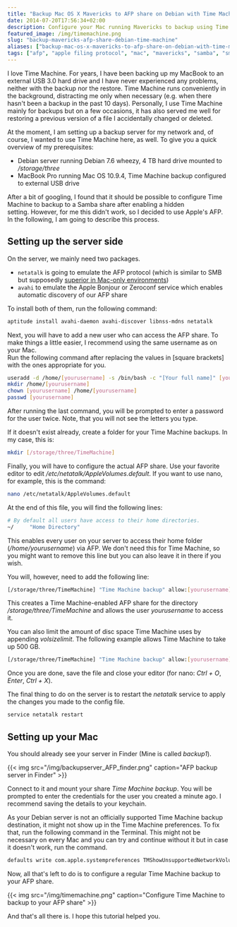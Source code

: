 ```yaml
---
title: "Backup Mac OS X Mavericks to AFP share on Debian with Time Machine"
date: 2014-07-20T17:56:34+02:00
description: Configure your Mac running Mavericks to backup using Time Machine to a Debian or Ubuntu server with an AFP share.
featured_image: /img/timemachine.png
slug: "backup-mavericks-afp-share-debian-time-machine"
aliases: ["backup-mac-os-x-mavericks-to-afp-share-on-debian-with-time-machine"]
tags: ["afp", "apple filing protocol", "mac", "mavericks", "samba", "smb", "time machine"]
---
```


I love Time Machine. For years, I have been backing up my MacBook to an external USB 3.0 hard drive and I have never experienced any problems, neither with the backup nor the restore. Time Machine runs conveniently in the background, distracting me only when necessary (e.g. when there hasn't been a backup in the past 10 days). Personally, I use Time Machine mainly for backups but on a few occasions, it has also served me well for restoring a previous version of a file I accidentally changed or deleted.

At the moment, I am setting up a backup server for my network and, of course, I wanted to use Time Machine here, as well. To give you a quick overview of my prerequisites:

* Debian server running Debian 7.6 wheezy, 4 TB hard drive mounted to _/storage/three_
* MacBook Pro running Mac OS 10.9.4, Time Machine backup configured to external USB drive

After a bit of googling, I found that it should be possible to configure Time Machine to backup to a Samba share after enabling a hidden setting. However, for me this didn't work, so I decided to use Apple's AFP. In the following, I am going to describe this process.

## Setting up the server side

On the server, we mainly need two packages.

* `netatalk` is going to emulate the AFP protocol (which is similar to SMB but supposedly [superior in Mac-only environments](https://www.helios.de/web/EN/news/AFP_vs_SMB-NFS.html "AFP vs. SMB and NFS file sharing for network clients"))
* `avahi` to emulate the Apple Bonjour or Zeroconf service which enables automatic discovery of our AFP share

To install both of them, run the following command:

```bash
aptitude install avahi-daemon avahi-discover libnss-mdns netatalk
```

Next, you will have to add a new user who can access the AFP share. To make things a little easier, I recommend using the same username as on your Mac.  
Run the following command after replacing the values in \[square brackets\] with the ones appropriate for you.

```bash
useradd -d /home/[yourusername] -s /bin/bash -c "[Your full name]" [yourusername]
mkdir /home/[yourusername]
chown [yourusername] /home/[yourusername]
passwd [yourusername]
```

After running the last command, you will be prompted to enter a password for the user twice. Note, that you will not see the letters you type.

If it doesn't exist already, create a folder for your Time Machine backups. In my case, this is:

```bash
mkdir [/storage/three/TimeMachine]
```

Finally, you will have to configure the actual AFP share. Use your favorite editor to edit _/etc/netatalk/AppleVolumes.default_. If you want to use nano, for example, this is the command:

```bash
nano /etc/netatalk/AppleVolumes.default
```

At the end of this file, you will find the following lines:

```bash
# By default all users have access to their home directories.
~/     "Home Directory"
```

This enables every user on your server to access their home folder (_/home/yourusername_) via AFP. We don't need this for Time Machine, so you might want to remove this line but you can also leave it in there if you wish.

You will, however, need to add the following line:

```bash
[/storage/three/TimeMachine] "Time Machine backup" allow:[yourusername] options:tm
```

This creates a Time Machine-enabled AFP share for the directory _/storage/three/TimeMachine_ and allows the user _yourusername_ to access it.

You can also limit the amount of disc space Time Machine uses by appending _volsizelimit_. The following example allows Time Machine to take up 500 GB.

```bash
[/storage/three/TimeMachine] "Time Machine backup" allow:[yourusername] options:tm volsizelimit:[500000]
```

Once you are done, save the file and close your editor (for nano: _Ctrl + O_, _Enter_, _Ctrl + X_).

The final thing to do on the server is to restart the _netatalk_ service to apply the changes you made to the config file.

```bash
service netatalk restart
```

## Setting up your Mac

You should already see your server in Finder (Mine is called _backup1_).

{{< img src="/img/backupserver_AFP_finder.png" caption="AFP backup server in Finder" >}}

Connect to it and mount your share _Time Machine backup_. You will be prompted to enter the credentials for the user you created a minute ago. I recommend saving the details to your keychain.

As your Debian server is not an officially supported Time Machine backup destination, it might not show up in the Time Machine preferences. To fix that, run the following command in the Terminal. This might not be necessary on every Mac and you can try and continue without it but in case it doesn't work, run the command.

```bash
defaults write com.apple.systempreferences TMShowUnsupportedNetworkVolumes 1
```

Now, all that's left to do is to configure a regular Time Machine backup to your AFP share.

{{< img src="/img/timemachine.png" caption="Configure Time Machine to backup to your AFP share" >}}

And that's all there is. I hope this tutorial helped you.
